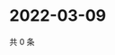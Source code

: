 # 2022-03-09

共 0 条

<!-- BEGIN WEIBO -->
<!-- 最后更新时间 Wed Mar 09 2022 11:16:16 GMT+0800 (China Standard Time) -->

<!-- END WEIBO -->
